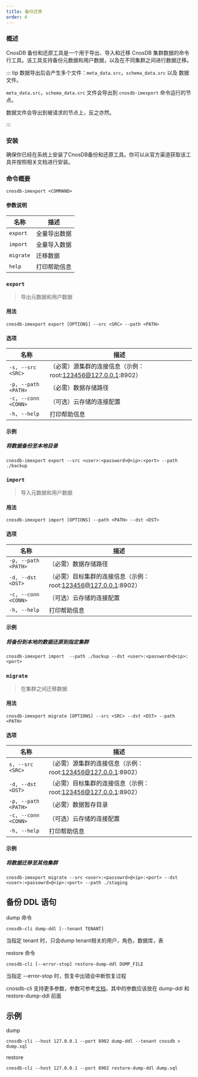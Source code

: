 ```yaml
---
title: 备份还原
order: 6
---
```


### 概述

CnosDB 备份和还原工具是一个用于导出、导入和迁移 CnosDB 集群数据的命令行工具。该工具支持备份元数据和用户数据，以及在不同集群之间进行数据迁移。

::: tip
数据导出后会产生多个文件：`meta_data.src`，`schema_data.src` 以及 数据文件。

`meta_data.src`，`schema_data.src` 文件会导出到 `cnosdb-imexport` 命令运行的节点。

数据文件会导出到被请求的节点上，反之亦然。

:::

### 安装

确保你已经在系统上安装了CnosDB备份和还原工具。你可以从官方渠道获取该工具并按照相关文档进行安装。

### 命令概要

`cnosdb-imexport <COMMAND>`

#### 参数说明

| 名称        | 描述     |
|-----------|--------|
| `export`  | 全量导出数据 |
| `import`  | 全量导入数据 |
| `migrate` | 迁移数据   |
| `help`    | 打印帮助信息 |

### `export`

> 导出元数据和用户数据
>

#### 用法

```shell
cnosdb-imexport export [OPTIONS] --src <SRC> --path <PATH>
```

#### 选项

| 名称                  | 描述                                          |
|---------------------|---------------------------------------------|
| `-s, --src <SRC>`   | （必需）源集群的连接信息（示例：root:123456@127.0.0.1:8902） |
| `-p, --path <PATH>` | （必需）数据存储路径                                  |
| `-c, --conn <CONN>` | （可选）云存储的连接配置                                |
| `-h, --help`        | 打印帮助信息                                      |

#### 示例

##### 将数据备份至本地目录

```shell
cnosdb-imexport export --src <user>:<password>@<ip>:<port> --path ./backup
```

### `import`

> 导入元数据和用户数据

#### 用法

```shell
cnosdb-imexport import [OPTIONS] --path <PATH> --dst <DST>
```

#### 选项

| 名称                  | 描述                                           |
|---------------------|----------------------------------------------|
| `-p, --path <PATH>` | （必需）数据存储路径                                   |
| `-d, --dst <DST>`   | （必需）目标集群的连接信息（示例：root:123456@127.0.0.1:8902） |
| `-c, --conn <CONN>` | （可选）云存储的连接配置                                 |
| `-h, --help`        | 打印帮助信息                                       |

#### 示例

##### 将备份到本地的数据还原到指定集群

```shell
cnosdb-imexport import  --path ./backup --dst <user>:<password>@<ip>:<port>
```

#####  

### `migrate`

> 在集群之间迁移数据

#### 用法

```shell
cnosdb-imexport migrate [OPTIONS] --src <SRC> --dst <DST> --path <PATH>
```

#### 选项

| 名称                  | 描述                                           |
|---------------------|----------------------------------------------|
| `s, --src <SRC>`    | （必需）源集群的连接信息（示例：root:123456@127.0.0.1:8902）  |
| `-d, --dst <DST>`   | （必需）目标集群的连接信息（示例：root:123456@127.0.0.1:8902） |
| `-p, --path <PATH>` | （必需）数据暂存目录                                   |
| `-c, --conn <CONN>` | （可选）云存储的连接配置                                 |
| `-h, --help`        | 打印帮助信息                                       |

#### 示例

##### 将数据迁移至其他集群

```shell
cnosdb-imexport migrate --src <user>:<passowrd>@<ip>:<port> --dst <user>:<passowrd>@<ip>:<port> --path ./staging
```

## 备份 DDL 语句

dump 命令

```shell
cnosdb-cli dump-ddl [--tenant TENANT]
```

当指定 tenant 时，只会dump tenant相关的用户，角色，数据库，表

restore 命令

```shell
cnosdb-cli [--error-stop] restore-dump-ddl DUMP_FILE
```

当指定 --error-stop 时，恢复中出错会中断恢复过程

cnosdb-cli 支持更多参数，参数可参考[文档](../reference/tools.md#客户端命令行程序)，其中的参数应该放在 dump-ddl 和
restore-dump-ddl 前面

## 示例

dump

```shell
cnosdb-cli --host 127.0.0.1 --port 8902 dump-ddl --tenant cnosdb > dump.sql
```

restore

```shell
cnosdb-cli --host 127.0.0.1 --port 8902 restore-dump-ddl dump.sql
```
